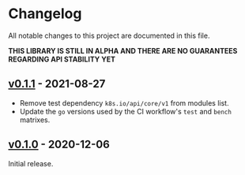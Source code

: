# Changelog

All notable changes to this project are documented in this file.

**THIS LIBRARY IS STILL IN ALPHA AND THERE ARE NO GUARANTEES REGARDING API STABILITY YET**

## [v0.1.1] - 2021-08-27
- Remove test dependency `k8s.io/api/core/v1` from modules list.
- Update the `go` versions used by the CI workflow's `test` and `bench` matrixes.

## [v0.1.0] - 2020-12-06
Initial release.

[v0.1.0]: https://github.com/highercomve/jsondiff/releases/tag/v0.1.0
[v0.1.1]: https://github.com/highercomve/jsondiff/releases/tag/v0.1.1
